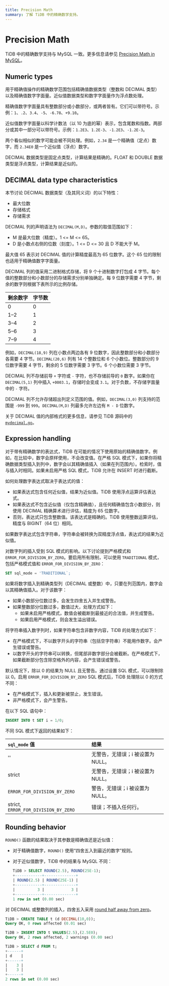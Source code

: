 ```yaml
---
title: Precision Math
summary: 了解 TiDB 中的精确数学支持。
---
```


# Precision Math

TiDB 中的精确数学支持与 MySQL 一致。更多信息请参见 [Precision Math in MySQL](https://dev.mysql.com/doc/refman/8.0/en/precision-math.html)。

## Numeric types

用于精确值操作的精确数学范围包括精确值数据类型（整数和 DECIMAL 类型）以及精确值数字字面量。近似值数据类型和数字字面量作为浮点数处理。

精确值数字字面量具有整数部分或小数部分，或两者皆有。它们可以带符号。示例：`1`、`.2`、`3.4`、`-5`、`-6.78`、`+9.10`。

近似值数字字面量以科学计数法（以 10 为底的幂）表示，包含尾数和指数。两部分或其中一部分可以带符号。示例：`1.2E3`、`1.2E-3`、`-1.2E3`、`-1.2E-3`。

两个看似相似的数字可能会被不同处理。例如，`2.34` 是一个精确值（定点）数字，而 `2.34E0` 是一个近似值（浮点）数字。

DECIMAL 数据类型是固定点类型，计算结果是精确的。FLOAT 和 DOUBLE 数据类型是浮点类型，计算结果是近似的。

## DECIMAL data type characteristics

本节讨论 DECIMAL 数据类型（及其同义词）的以下特性：

- 最大位数
- 存储格式
- 存储需求

DECIMAL 列的声明语法为 `DECIMAL(M,D)`。参数的取值范围如下：

- M 是最大位数（精度）。1 <= M <= 65。
- D 是小数点右侧的位数（刻度）。1 <= D <= 30 且 D 不能大于 M。

最大值 65 表示对 DECIMAL 值的计算精度最高为 65 位数字。这个 65 位的限制也适用于精确值数字字面量。

DECIMAL 列的值采用二进制格式存储，将 9 个十进制数字打包成 4 字节。每个值的整数部分和小数部分的存储需求分别单独确定。每 9 位数字需要 4 字节，剩余的数字则根据下表所示的比例存储。

| 剩余数字 | 字节数 |
| --- | --- |
| 0   | 0 |
| 1–2 | 1 |
| 3–4 | 2 |
| 5–6 | 3 |
| 7–9 | 4 |

例如，`DECIMAL(18,9)` 列在小数点两边各有 9 位数字，因此整数部分和小数部分各需要 4 字节。`DECIMAL(20,6)` 列有 14 个整数位和 6 个小数位。整数部分的 9 位数字需要 4 字节，剩余的 5 位数字需要 3 字节。6 个小数位需要 3 字节。

DECIMAL 列不存储前导 `+` 字符或 `-` 字符，也不存储前导的 `0` 数字。如果你在 `DECIMAL(5,1)` 列中插入 `+0003.1`，存储时会变成 `3.1`。对于负数，不存储字面量中的 `-` 字符。

DECIMAL 列不允许存储超出列定义范围的值。例如，`DECIMAL(3,0)` 列支持的范围是 `-999` 到 `999`。`DECIMAL(M,D)` 列最多允许左边有 `M - D` 位数字。

关于 DECIMAL 值的内部格式的更多信息，请参见 TiDB 源码中的 [`mydecimal.go`](https://github.com/pingcap/tidb/blob/release-8.5/pkg/types/mydecimal.go)。

## Expression handling

对于带有精确数学的表达式，TiDB 在可能的情况下使用原始的精确值数字。例如，在比较中，数字会原样使用，不会改变值。在严格 SQL 模式下，如果你将精确数据类型插入到列中，数字会以其精确值插入（如果在列范围内）。检索时，值与插入时相同。如果未启用严格 SQL 模式，TiDB 允许在 INSERT 时进行截断。

如何处理数字表达式取决于表达式的值：

- 如果表达式包含任何近似值，结果为近似值。TiDB 使用浮点运算评估表达式。
- 如果表达式不包含近似值（仅包含精确值），且任何精确值包含小数部分，则使用 DECIMAL 精确算术进行评估，精度为 65 位数字。
- 否则，表达式只包含整数值。该表达式是精确的。TiDB 使用整数运算评估，精度与 BIGINT（64 位）相同。

如果数字表达式包含字符串，字符串会被转换为双精度浮点值，表达式的结果为近似值。

对数字列的插入受到 SQL 模式的影响。以下讨论提到严格模式和 `ERROR_FOR_DIVISION_BY_ZERO`。要启用所有限制，可以使用 `TRADITIONAL` 模式，包括严格模式值和 `ERROR_FOR_DIVISION_BY_ZERO`：

```sql
SET sql_mode = 'TRADITIONAL`;
```

如果将数字插入到精确类型列（DECIMAL 或整数）中，只要在列范围内，数字会以其精确值插入。对于该数字：

- 如果小数部分位数过多，会发生四舍五入并生成警告。
- 如果整数部分位数过多，数值过大，处理方式如下：
    - 如果未启用严格模式，数值会被截断到最接近的合法值，并生成警告。
    - 如果启用严格模式，则会发生溢出错误。

将字符串插入数字列时，如果字符串包含非数字内容，TiDB 的处理方式如下：

- 在严格模式下，不以数字开头的字符串（包括空字符串）不能用作数字。会产生错误或警告。
- 以数字开头的字符串可以转换，但尾部非数字部分会被截断。在严格模式下，如果截断部分包含除空格外的内容，会产生错误或警告。

默认情况下，除以 0 的结果为 NULL 且无警告。通过设置 SQL 模式，可以限制除以 0。启用 `ERROR_FOR_DIVISION_BY_ZERO` SQL 模式后，TiDB 处理除以 0 的方式不同：

- 在严格模式下，插入和更新被禁止，发生错误。
- 非严格模式下，会产生警告。

在以下 SQL 语句中：

```sql
INSERT INTO t SET i = 1/0;
```

不同 SQL 模式下返回的结果如下：

| `sql_mode` 值 | 结果 |
| :--- | :--- |
| '' | 无警告，无错误；i 被设置为 NULL。|
| strict | 无警告，无错误；i 被设置为 NULL。 |
| `ERROR_FOR_DIVISION_BY_ZERO` | 警告，无错误；i 被设置为 NULL。 |
| strict, `ERROR_FOR_DIVISION_BY_ZERO` | 错误；不插入任何行。 |

## Rounding behavior

`ROUND()` 函数的结果取决于其参数是精确值还是近似值：

- 对于精确值数字，`ROUND()` 使用“四舍五入到最近的数字”规则。
- 对于近似值数字，TiDB 中的结果与 MySQL 不同：

    ```sql
    TiDB > SELECT ROUND(2.5), ROUND(25E-1);
    +------------+--------------+
    | ROUND(2.5) | ROUND(25E-1) |
    +------------+--------------+
    |          3 |            3 |
    +------------+--------------+
    1 row in set (0.00 sec)
    ```

对 DECIMAL 或整数列的插入，四舍五入采用 [round half away from zero](https://en.wikipedia.org/wiki/Rounding#Round_half_away_from_zero)。

```sql
TiDB > CREATE TABLE t (d DECIMAL(10,0));
Query OK, 0 rows affected (0.01 sec)

TiDB > INSERT INTO t VALUES(2.5),(2.5E0);
Query OK, 2 rows affected, 2 warnings (0.00 sec)

TiDB > SELECT d FROM t;
+------+
| d    |
+------+
|    3 |
|    3 |
+------+
2 rows in set (0.00 sec)
```